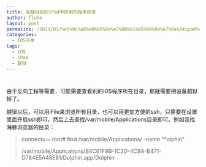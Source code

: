 ```yaml
---
title: 在越狱后的iPad中找别的程序目录
author: fluke
layout: post
permalink: /2013/01/%e5%9c%a8%e8%b6%8a%e7%8b%b1%e5%90%8e%e7%9a%84ipad%e4%b8%ad%e6%89%be%e5%88%ab%e7%9a%84%e7%a8%8b%e5%ba%8f%e7%9b%ae%e5%bd%95/
categories:
  - iOS开发
tags:
  - iOS
  - iPad
  - 越狱
---
```

# 

由于反向工程等需要，可能需要查看别的iOS程序所在目录，那就需要把设备越狱掉了。

越狱以后，可以用iFile来浏览所有目录，也可以用更加方便的ssh，只需要在设置里面开启ssh即可，然后上去查找/var/mobile/Applications目录即可。例如我找海豚浏览器的目录：

> connectu:~ root# find /var/mobile/Applications/ -name "*olphin"
> 
> /var/mobile/Applications/B4C61F9B-1C2D-4C9A-B471-D784E5A48E81/Dolphin.app/Dolphin

  
 